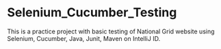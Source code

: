 # Selenium_Cucumber_Testing
This is a practice project with basic testing of National Grid website using Selenium, Cucumber, Java, Junit, Maven on IntelliJ ID.
